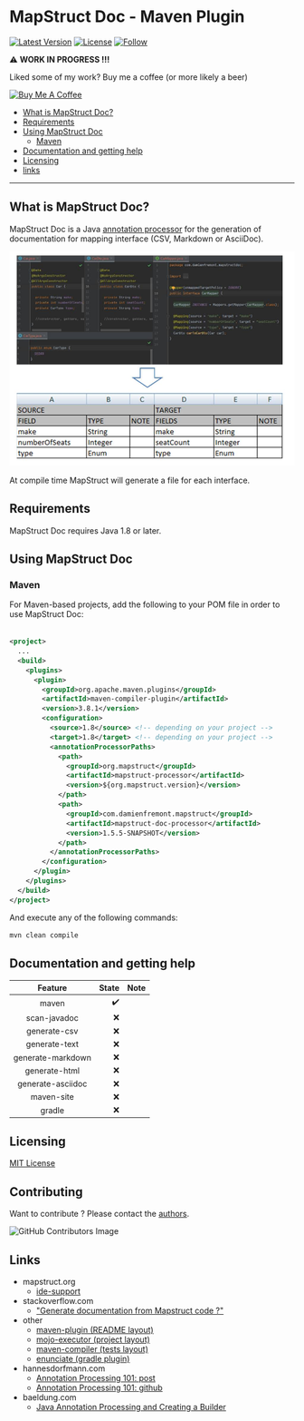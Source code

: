 # MapStruct Doc - Maven Plugin

[![Latest Version](https://img.shields.io/badge/Latest%20Version-1.5.5-orange.svg)](https://search.maven.org/search?q=g:org.mapstruct%20AND%20v:1.*.Final)
[![License](https://img.shields.io/badge/License-MIT-yellowgreen.svg)](https://github.com/mapstruct/mapstruct/blob/main/LICENSE.txt)
[![Follow](https://img.shields.io/twitter/follow/Damien_Fremont?style=social&logo=X)](https://twitter.com/intent/follow?screen_name=Damien_Fremont)

:warning: **WORK IN PROGRESS !!!**

Liked some of my work? Buy me a coffee (or more likely a beer)

<a href="https://www.buymeacoffee.com/damienfremont" target="_blank"><img src="https://bmc-cdn.nyc3.digitaloceanspaces.com/BMC-button-images/custom_images/orange_img.png" alt="Buy Me A Coffee" style="height: auto !important;width: auto !important;" ></a>

* [What is MapStruct Doc?](#what-is-mapstruct-doc)
* [Requirements](#requirements)
* [Using MapStruct Doc](#using-mapstruct-doc)
    * [Maven](#maven)
* [Documentation and getting help](#documentation-and-getting-help)
* [Licensing](#licensing)
* [links](#links)

---

## What is MapStruct Doc?

MapStruct Doc is a
Java [annotation processor](https://docs.oracle.com/javase/6/docs/technotes/guides/apt/index.html)
for the generation of documentation for mapping interface (CSV, Markdown or
AsciiDoc).

![alt text](documentation/diagrams.jpg)

At compile time MapStruct will generate a file for each interface.

## Requirements

MapStruct Doc requires Java 1.8 or later.

## Using MapStruct Doc

### Maven

For Maven-based projects, add the following to your POM file in order to use
MapStruct Doc:

```xml

<project>
  ...
  <build>
    <plugins>
      <plugin>
        <groupId>org.apache.maven.plugins</groupId>
        <artifactId>maven-compiler-plugin</artifactId>
        <version>3.8.1</version>
        <configuration>
          <source>1.8</source> <!-- depending on your project -->
          <target>1.8</target> <!-- depending on your project -->
          <annotationProcessorPaths>
            <path>
              <groupId>org.mapstruct</groupId>
              <artifactId>mapstruct-processor</artifactId>
              <version>${org.mapstruct.version}</version>
            </path>
            <path>
              <groupId>com.damienfremont.mapstruct</groupId>
              <artifactId>mapstruct-doc-processor</artifactId>
              <version>1.5.5-SNAPSHOT</version>
            </path>
          </annotationProcessorPaths>
        </configuration>
      </plugin>
    </plugins>
  </build>
</project>
```

And execute any of the following commands:

```bash
mvn clean compile
```

## Documentation and getting help

|      Feature       | State | Note |
|:------------------:|------:|-----:|
| maven              |   :heavy_check_mark: |      |
| scan-javadoc       |   :x: |      |
| generate-csv       |   :x: |      |
| generate-text      |   :x: |      |
| generate-markdown  |   :x: |      |
| generate-html      |   :x: |      |
| generate-asciidoc  |   :x: |      |
| maven-site         |   :x: |      |
| gradle             |   :x: |      |

## Licensing

[MIT License](https://opensource.org/license/mit/)

## Contributing

Want to contribute ? Please contact
the [authors](mailto:damien.fremont@gmail.com).

![GitHub Contributors Image](https://contrib.rocks/image?repo=DamienFremont/mapstruct-doc-plugin)

## Links

- mapstruct.org
    - [ide-support](https://mapstruct.org/documentation/ide-support/)
- stackoverflow.com
    - ["Generate documentation from Mapstruct code ?"](https://stackoverflow.com/questions/74796733/generate-documentation-from-mapstruct-code)
- other
    - [maven-plugin (README layout)](https://docs.spring.io/spring-boot/docs/current/maven-plugin/reference/htmlsingle/)
    - [mojo-executor (project layout)](https://github.com/mojo-executor/mojo-executor)
    - [maven-compiler (tests layout)](https://github.com/apache/maven-compiler-plugin)
    - [enunciate (gradle plugin)](https://github.com/stoicflame/enunciate-gradle)
- hannesdorfmann.com
    - [Annotation Processing 101: post](http://hannesdorfmann.com/annotation-processing/annotationprocessing101/)
    - [Annotation Processing 101: github](https://github.com/sockeqwe/annotationprocessing101)
- baeldung.com
    - [Java Annotation Processing and Creating a Builder](https://www.baeldung.com/java-annotation-processing-builder)
